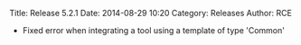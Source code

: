 Title: Release 5.2.1
Date: 2014-08-29 10:20
Category: Releases
Author: RCE

* Fixed error when integrating a tool using a template of type 'Common' 


